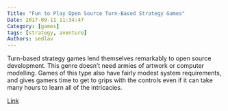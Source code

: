 ```yaml
---
Title: "Fun to Play Open Source Turn-Based Strategy Games"
Date: 2017-09-11 11:34:47
Category: [games]
tags: [strategy, aventure]
Authors: sedlav
---
```


Turn-based strategy games lend themselves remarkably to open source development. This genre doesn’t need armies of artwork or computer modelling. Games of this type also have fairly modest system requirements, and gives gamers time to get to grips with the controls even if it can take many hours to learn all of the intricacies.

[Link](https://www.ossblog.org/fun-play-open-source-turn-based-strategy-games/)
